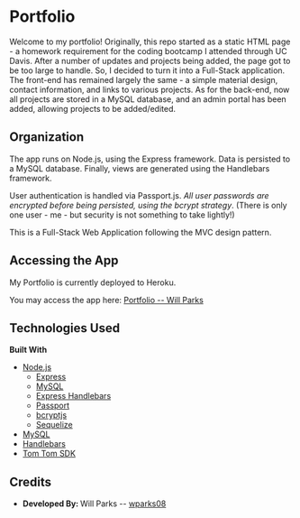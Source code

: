 # Portfolio

Welcome to my portfolio! Originally, this repo started as a static HTML page - a homework requirement for the coding bootcamp I attended through UC Davis. After a number of updates and projects being added, the page got to be too large to handle. So, I decided to turn it into a Full-Stack application. The front-end has remained largely the same - a simple material design, contact information, and links to various projects. As for the back-end, now all projects are stored in a MySQL database, and an admin portal has been added, allowing projects to be added/edited.

## Organization

The app runs on Node.js, using the Express framework. Data is persisted to a MySQL database. Finally, views are generated using the Handlebars framework.

User authentication is handled via Passport.js. *All user passwords are encrypted before being persisted, using the bcrypt strategy*. (There is only one user - me - but security is not something to take lightly!)

This is a Full-Stack Web Application following the MVC design pattern.

## Accessing the App

My Portfolio is currently deployed to Heroku.

You may access the app here: [Portfolio -- Will Parks](https://ancient-plateau-19079.herokuapp.com/)

## Technologies Used
<b>Built With</b>

- [Node.js](https://www.nodejs.org)
    - [Express](https://www.npmjs.com/package/express)
    - [MySQL](https://www.npmjs.com/package/mysql)
    - [Express Handlebars](https://www.npmjs.com/package/express-handlebars)
    - [Passport](http://www.passportjs.org/)
    - [bcryptjs](https://www.npmjs.com/package/bcryptjs)
    - [Sequelize](https://sequelize.org/)
- [MySQL](https://www.mysql.com)
- [Handlebars](https://handlebarsjs.com/)
- [Tom Tom SDK](https://developer.tomtom.com/maps-sdk-web-js)

## Credits

- <b>Developed By: </b>  Will Parks -- [wparks08](https://www.github.com/wparks08)
